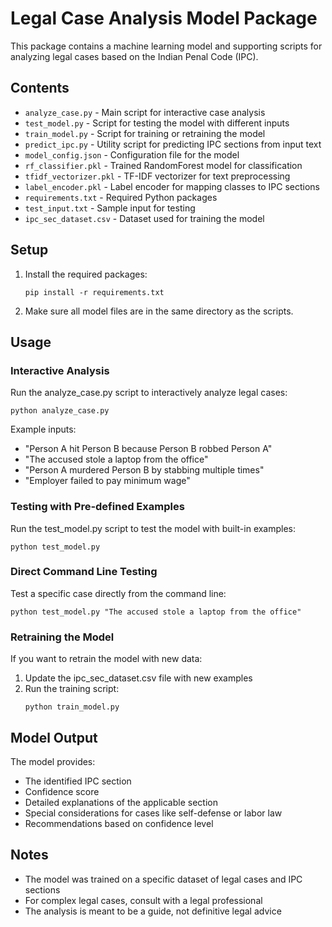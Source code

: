 # Legal Case Analysis Model Package

This package contains a machine learning model and supporting scripts for analyzing legal cases based on the Indian Penal Code (IPC).

## Contents

- `analyze_case.py` - Main script for interactive case analysis
- `test_model.py` - Script for testing the model with different inputs
- `train_model.py` - Script for training or retraining the model
- `predict_ipc.py` - Utility script for predicting IPC sections from input text
- `model_config.json` - Configuration file for the model
- `rf_classifier.pkl` - Trained RandomForest model for classification
- `tfidf_vectorizer.pkl` - TF-IDF vectorizer for text preprocessing
- `label_encoder.pkl` - Label encoder for mapping classes to IPC sections
- `requirements.txt` - Required Python packages
- `test_input.txt` - Sample input for testing
- `ipc_sec_dataset.csv` - Dataset used for training the model

## Setup

1. Install the required packages:
   ```
   pip install -r requirements.txt
   ```

2. Make sure all model files are in the same directory as the scripts.

## Usage

### Interactive Analysis

Run the analyze_case.py script to interactively analyze legal cases:

```
python analyze_case.py
```

Example inputs:
- "Person A hit Person B because Person B robbed Person A"
- "The accused stole a laptop from the office"
- "Person A murdered Person B by stabbing multiple times"
- "Employer failed to pay minimum wage"

### Testing with Pre-defined Examples

Run the test_model.py script to test the model with built-in examples:

```
python test_model.py
```

### Direct Command Line Testing

Test a specific case directly from the command line:

```
python test_model.py "The accused stole a laptop from the office"
```

### Retraining the Model

If you want to retrain the model with new data:

1. Update the ipc_sec_dataset.csv file with new examples
2. Run the training script:
   ```
   python train_model.py
   ```

## Model Output

The model provides:
- The identified IPC section
- Confidence score
- Detailed explanations of the applicable section
- Special considerations for cases like self-defense or labor law
- Recommendations based on confidence level

## Notes

- The model was trained on a specific dataset of legal cases and IPC sections
- For complex legal cases, consult with a legal professional
- The analysis is meant to be a guide, not definitive legal advice 